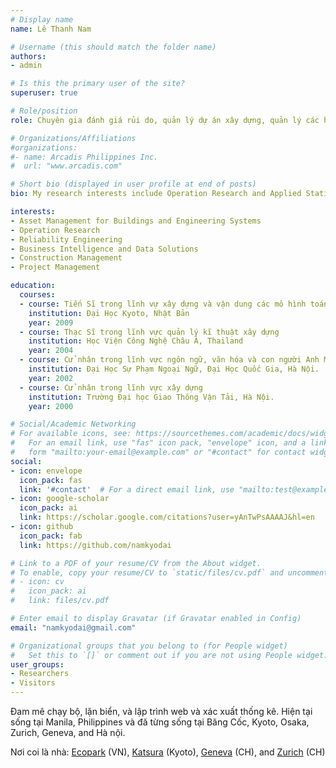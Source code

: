 ```yaml
---
# Display name
name: Lê Thanh Nam

# Username (this should match the folder name)
authors:
- admin

# Is this the primary user of the site?
superuser: true

# Role/position
role: Chuyên gia đánh giá rủi do, quản lý dự án xây dựng, quản lý các hệ thống kĩ thuật nhà máy và công trình

# Organizations/Affiliations
#organizations:
#- name: Arcadis Philippines Inc.
#  url: "www.arcadis.com"

# Short bio (displayed in user profile at end of posts)
bio: My research interests include Operation Research and Applied Statistics for Asset Management of Buildings and Engineering Systems.

interests:
- Asset Management for Buildings and Engineering Systems
- Operation Research
- Reliability Engineering
- Business Intelligence and Data Solutions
- Construction Management
- Project Management

education:
  courses:
  - course: Tiến Sĩ trong lĩnh vự xây dựng và vận dung các mô hình toán tối ưu và xác xuất thống kê cao cấp trong quản lý hạ tầng, quản lý tài sản cho các hệ thống kĩ thuật nhà máy công nghiệp và các tòa nhà.
    institution: Đại Học Kyoto, Nhật Bản
    year: 2009
  - course: Thạc Sĩ trong lĩnh vực quản lý kĩ thuật xây dựng
    institution: Học Viện Công Nghệ Châu Á, Thailand
    year: 2004
  - course: Cử nhân trong lĩnh vực ngôn ngữ, văn hóa và con người Anh Mỹ
    institution: Đại Học Sự Phạm Ngoại Ngữ, Đại Học Quốc Gia, Hà Nội.
    year: 2002
  - course: Cử nhân trong lĩnh vực xây dựng
    institution: Trường Đại học Giao Thông Vận Tải, Hà Nội.
    year: 2000

# Social/Academic Networking
# For available icons, see: https://sourcethemes.com/academic/docs/widgets/#icons
#   For an email link, use "fas" icon pack, "envelope" icon, and a link in the
#   form "mailto:your-email@example.com" or "#contact" for contact widget.
social:
- icon: envelope
  icon_pack: fas
  link: '#contact'  # For a direct email link, use "mailto:test@example.org".
- icon: google-scholar
  icon_pack: ai
  link: https://scholar.google.com/citations?user=yAnTwPsAAAAJ&hl=en
- icon: github
  icon_pack: fab
  link: https://github.com/namkyodai

# Link to a PDF of your resume/CV from the About widget.
# To enable, copy your resume/CV to `static/files/cv.pdf` and uncomment the lines below.
# - icon: cv
#   icon_pack: ai
#   link: files/cv.pdf

# Enter email to display Gravatar (if Gravatar enabled in Config)
email: "namkyodai@gmail.com"

# Organizational groups that you belong to (for People widget)
#   Set this to `[]` or comment out if you are not using People widget.
user_groups:
- Researchers
- Visitors
---
```


Đam mê chạy bộ, lặn biển, và lập trình web và xác xuất thống kê. Hiện tại sống tại Manila, Philippines và đă từng sống tại Băng Cốc, Kyoto, Osaka, Zurich, Geneva, and Hà nội.

Nơi coi là nhà: [Ecopark](http://ecopark.com.vn/en/) (VN), [Katsura](https://en.wikipedia.org/wiki/Katsura,_Kyoto) (Kyoto), [Geneva](https://en.wikipedia.org/wiki/Geneva) (CH), and [Zurich](https://en.wikipedia.org/wiki/Z%C3%BCrich) (CH)
